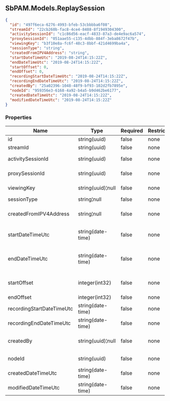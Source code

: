 
<h2 id="tocS_SbPAM.Models.ReplaySession">SbPAM.Models.ReplaySession</h2>

<a id="schemasbpam.models.replaysession"></a>
<a id="schema_SbPAM.Models.ReplaySession"></a>
<a id="tocSsbpam.models.replaysession"></a>
<a id="tocssbpam.models.replaysession"></a>

```json
{
  "id": "497f6eca-6276-4993-bfeb-53cbbbba6f08",
  "streamId": "22cb260b-fac8-4ce4-8488-8f1949304300",
  "activitySessionId": "c1c86d56-eacf-4833-87a3-de4e9ac6a574",
  "proxySessionId": "051aae55-c135-4dbb-884f-3eba8672f47b",
  "viewingKey": "b3f10e8a-fc6f-48c3-8bbf-421d4699ba4a",
  "sessionType": "string",
  "createdFromIPV4Address": "string",
  "startDateTimeUtc": "2019-08-24T14:15:22Z",
  "endDateTimeUtc": "2019-08-24T14:15:22Z",
  "startOffset": 0,
  "endOffset": 0,
  "recordingStartDateTimeUtc": "2019-08-24T14:15:22Z",
  "recordingEndDateTimeUtc": "2019-08-24T14:15:22Z",
  "createdBy": "25a02396-1048-48f9-bf93-102d2fb7895e",
  "nodeId": "959356e3-6168-4a92-b4a5-b9d462be6177",
  "createdDateTimeUtc": "2019-08-24T14:15:22Z",
  "modifiedDateTimeUtc": "2019-08-24T14:15:22Z"
}

```

### Properties

|Name|Type|Required|Restrictions|Description|
|---|---|---|---|---|
|id|string(uuid)|false|none|Id|
|streamId|string(uuid)|false|none|none|
|activitySessionId|string(uuid)|false|none|ActivitySession for replay|
|proxySessionId|string(uuid)|false|none|ProxySession for replay|
|viewingKey|string(uuid)¦null|false|none|ProxySession for replay|
|sessionType|string¦null|false|none|RDP or SSH|
|createdFromIPV4Address|string¦null|false|none|IPv4 Address where this was created from|
|startDateTimeUtc|string(date-time)|false|none|When the user started viewing the replay|
|endDateTimeUtc|string(date-time)|false|none|When the user stopped viewing the replay|
|startOffset|integer(int32)|false|none|Specifics about the recording|
|endOffset|integer(int32)|false|none|none|
|recordingStartDateTimeUtc|string(date-time)|false|none|none|
|recordingEndDateTimeUtc|string(date-time)|false|none|none|
|createdBy|string(uuid)¦null|false|none|Id of user that created this collection.|
|nodeId|string(uuid)|false|none|Create date time in UTC|
|createdDateTimeUtc|string(date-time)|false|none|none|
|modifiedDateTimeUtc|string(date-time)|false|none|none|


